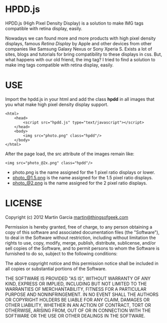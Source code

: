 # HPDD.js

HPDD.js (High Pixel Density Display) is a solution to make IMG tags compatible
with retina display, easily.


Nowadays we can found more and more products with high pixel density displays,
famous *Retina Display* by Apple and other devices from other companies
like Samsung Galaxy Nexus or Sony Xperia S. Exists a lot of sites, blogs and
tutorials for bring compatibility to these displays in css. But, what happens
with our old friend, the img tag? I tried to find a solution to make img tags
compatible with retina display, easily.

# USE

Import the hpdd.js in your html and add the class **hpdd** in all
images that you what make high pixel density display support.

    <html>
        <head>
            <script src="hpdd.js" type="text/javascript"></script>
        </head>
        <body>
            <img src="photo.png" class="hpdd"/>
        </body>
    </html>

After the page load, the src attribute of the images remain like: 

    <img src="photo_@2x.png" class="hpdd"/>

- photo.png is the name assigned for the 1 pixel ratio displays or lower.
- photo_@1.5.png is the name assigned for the 1.5 pixel ratio displays.
- photo_@2.png is the name assigned for the 2 pixel ratio displays.

# LICENSE

Copyright (c) 2012 Martin Garcia <martin@thingsofgeek.com>

Permission is hereby granted, free of charge, to any person obtaining a copy of
this software and associated documentation files (the "Software"), to deal in
the Software without restriction, including without limitation the rights to
use, copy, modify, merge, publish, distribute, sublicense, and/or sell copies of
the Software, and to permit persons to whom the Software is furnished to do so,
subject to the following conditions:

The above copyright notice and this permission notice shall be included in all
copies or substantial portions of the Software.

THE SOFTWARE IS PROVIDED "AS IS", WITHOUT WARRANTY OF ANY KIND, EXPRESS OR
IMPLIED, INCLUDING BUT NOT LIMITED TO THE WARRANTIES OF MERCHANTABILITY, FITNESS
FOR A PARTICULAR PURPOSE AND NONINFRINGEMENT. IN NO EVENT SHALL THE AUTHORS OR
COPYRIGHT HOLDERS BE LIABLE FOR ANY CLAIM, DAMAGES OR OTHER LIABILITY, WHETHER
IN AN ACTION OF CONTRACT, TORT OR OTHERWISE, ARISING FROM, OUT OF OR IN
CONNECTION WITH THE SOFTWARE OR THE USE OR OTHER DEALINGS IN THE SOFTWARE.
